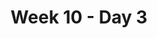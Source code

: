 ---
track: "Unit 1"
title: "Week 10 - Day 3"
week: 10
day: 3
type: "homepage"
topics: "No Class - Thanksgiving"
---